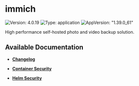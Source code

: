 # immich

![Version: 4.0.19](https://img.shields.io/badge/Version-4.0.19-informational?style=flat-square) ![Type: application](https://img.shields.io/badge/Type-application-informational?style=flat-square) ![AppVersion: "1.39.0_61"](https://img.shields.io/badge/AppVersion-"1.39.0_61"-informational?style=flat-square)

High performance self-hosted photo and video backup solution.

## Available Documentation

- [**Changelog**](CHANGELOG)

- [**Container Security**](container-security)

- [**Helm Security**](helm-security)

